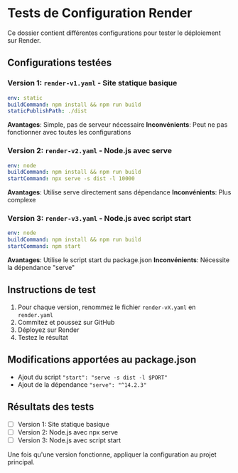 # Tests de Configuration Render

Ce dossier contient différentes configurations pour tester le déploiement sur Render.

## Configurations testées

### Version 1: `render-v1.yaml` - Site statique basique
```yaml
env: static
buildCommand: npm install && npm run build
staticPublishPath: ./dist
```
**Avantages**: Simple, pas de serveur nécessaire
**Inconvénients**: Peut ne pas fonctionner avec toutes les configurations

### Version 2: `render-v2.yaml` - Node.js avec serve
```yaml
env: node
buildCommand: npm install && npm run build
startCommand: npx serve -s dist -l 10000
```
**Avantages**: Utilise serve directement sans dépendance
**Inconvénients**: Plus complexe

### Version 3: `render-v3.yaml` - Node.js avec script start
```yaml
env: node
buildCommand: npm install && npm run build
startCommand: npm start
```
**Avantages**: Utilise le script start du package.json
**Inconvénients**: Nécessite la dépendance "serve"

## Instructions de test

1. Pour chaque version, renommez le fichier `render-vX.yaml` en `render.yaml`
2. Commitez et poussez sur GitHub
3. Déployez sur Render
4. Testez le résultat

## Modifications apportées au package.json

- Ajout du script `"start": "serve -s dist -l $PORT"`
- Ajout de la dépendance `"serve": "^14.2.3"`

## Résultats des tests

- [ ] Version 1: Site statique basique
- [ ] Version 2: Node.js avec npx serve
- [ ] Version 3: Node.js avec script start

Une fois qu'une version fonctionne, appliquer la configuration au projet principal.
